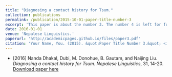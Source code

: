 ```yaml
---
title: "Diagnosing a contact history for Tsum."
collection: publications
permalink: /publication/2015-10-01-paper-title-number-3
excerpt: 'This paper is about the number 3. The number 4 is left for future work.'
date: 2016-01-01
venue: 'Nepalese Linguistics.'
paperurl: 'http://academicpages.github.io/files/paper3.pdf'
citation: 'Your Name, You. (2015). &quot;Paper Title Number 3.&quot; <i>Journal 1</i>. 31(14-20).'
---
```

- [2016]    Nanda Dhakal, Dubi, M. Donohue, B. Gautam, and Naijing Liu.  *Diagnosing a contact history for Tsum.*  *Nepalese Linguistics*, 31, 14-20.
[Download paper here](http://academicpages.github.io/files/paper3.pdf)


